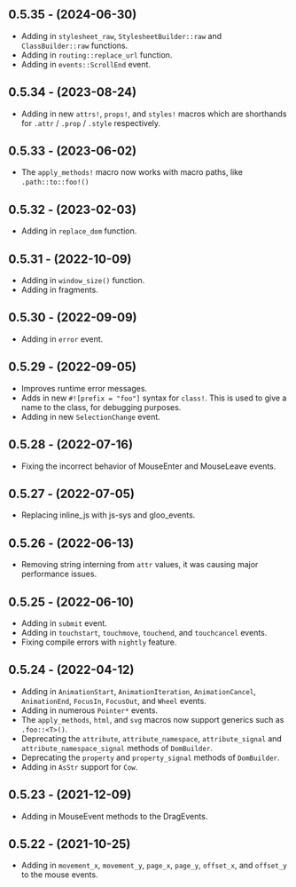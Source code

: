 ## 0.5.35 - (2024-06-30)
* Adding in `stylesheet_raw`, `StylesheetBuilder::raw` and `ClassBuilder::raw` functions.
* Adding in `routing::replace_url` function.
* Adding in `events::ScrollEnd` event.

## 0.5.34 - (2023-08-24)
* Adding in new `attrs!`, `props!`, and `styles!` macros which are shorthands for `.attr` / `.prop` / `.style` respectively.

## 0.5.33 - (2023-06-02)
* The `apply_methods!` macro now works with macro paths, like `.path::to::foo!()`

## 0.5.32 - (2023-02-03)
* Adding in `replace_dom` function.

## 0.5.31 - (2022-10-09)
* Adding in `window_size()` function.
* Adding in fragments.

## 0.5.30 - (2022-09-09)
* Adding in `error` event.

## 0.5.29 - (2022-09-05)
* Improves runtime error messages.
* Adds in new `#![prefix = "foo"]` syntax for `class!`. This is used to give a name to the class, for debugging purposes.
* Adding in new `SelectionChange` event.

## 0.5.28 - (2022-07-16)
* Fixing the incorrect behavior of MouseEnter and MouseLeave events.

## 0.5.27 - (2022-07-05)
* Replacing inline_js with js-sys and gloo_events.

## 0.5.26 - (2022-06-13)
* Removing string interning from `attr` values, it was causing major performance issues.

## 0.5.25 - (2022-06-10)
* Adding in `submit` event.
* Adding in `touchstart`, `touchmove`, `touchend`, and `touchcancel` events.
* Fixing compile errors with `nightly` feature.

## 0.5.24 - (2022-04-12)
* Adding in `AnimationStart`, `AnimationIteration`, `AnimationCancel`, `AnimationEnd`, `FocusIn`, `FocusOut`, and `Wheel` events.
* Adding in numerous `Pointer*` events.
* The `apply_methods`, `html`, and `svg` macros now support generics such as `.foo::<T>()`.
* Deprecating the `attribute`, `attribute_namespace`, `attribute_signal` and `attribute_namespace_signal` methods of `DomBuilder`.
* Deprecating the `property` and `property_signal` methods of `DomBuilder`.
* Adding in `AsStr` support for `Cow`.

## 0.5.23 - (2021-12-09)
* Adding in MouseEvent methods to the DragEvents.

## 0.5.22 - (2021-10-25)
* Adding in `movement_x`, `movement_y`, `page_x`, `page_y`, `offset_x`, and `offset_y` to the mouse events.

